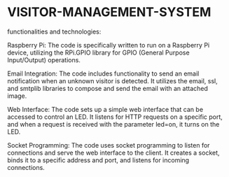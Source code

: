 # VISITOR-MANAGEMENT-SYSTEM

functionalities and technologies:

Raspberry Pi: The code is specifically written to run on a Raspberry Pi device, utilizing the RPi.GPIO library for GPIO (General Purpose Input/Output) operations.

Email Integration: The code includes functionality to send an email notification when an unknown visitor is detected. It utilizes the email, ssl, and smtplib libraries to compose and send the email with an attached image.

Web Interface: The code sets up a simple web interface that can be accessed to control an LED. It listens for HTTP requests on a specific port, and when a request is received with the parameter led=on, it turns on the LED.

Socket Programming: The code uses socket programming to listen for connections and serve the web interface to the client. It creates a socket, binds it to a specific address and port, and listens for incoming connections.

